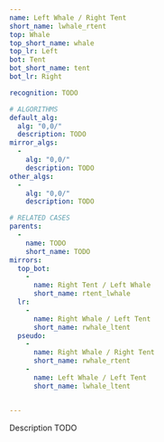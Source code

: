 ```yaml
---
name: Left Whale / Right Tent
short_name: lwhale_rtent
top: Whale
top_short_name: whale
top_lr: Left
bot: Tent
bot_short_name: tent
bot_lr: Right

recognition: TODO

# ALGORITHMS
default_alg:
  alg: "0,0/"
  description: TODO
mirror_algs:
  -
    alg: "0,0/"
    description: TODO
other_algs:
  -
    alg: "0,0/"
    description: TODO

# RELATED CASES
parents:
  -
    name: TODO
    short_name: TODO
mirrors:
  top_bot:
    -
      name: Right Tent / Left Whale
      short_name: rtent_lwhale
  lr:
    -
      name: Right Whale / Left Tent
      short_name: rwhale_ltent
  pseudo:
    -
      name: Right Whale / Right Tent
      short_name: rwhale_rtent
    -
      name: Left Whale / Left Tent
      short_name: lwhale_ltent


---
```


Description TODO


